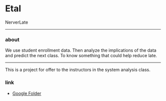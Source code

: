 # Etal
NerverLate

--- 

### about

We use student enrollment data. Then analyze the implications of the data and predict the next class. To know something that could help reduce late.

---

This is a project for offer to the instructors in the system analysis class.

### link
- [Google Folder]( https://drive.google.com/drive/folders/1AQ6t2b0jkaxcZ2SXLo4i-aboAPLYzJfy)

